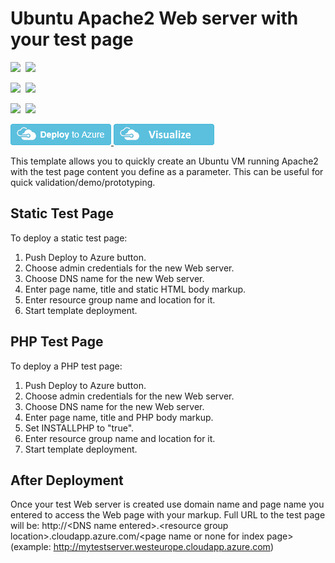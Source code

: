 # Ubuntu Apache2 Web server with your test page

<IMG SRC="https://azbotstorage.blob.core.windows.net/badges/ubuntu-apache-test-page/PublicLastTestDate.svg" />&nbsp;
<IMG SRC="https://azbotstorage.blob.core.windows.net/badges/ubuntu-apache-test-page/PublicDeployment.svg" />&nbsp;

<IMG SRC="https://azbotstorage.blob.core.windows.net/badges/ubuntu-apache-test-page/FairfaxLastTestDate.svg" />&nbsp;
<IMG SRC="https://azbotstorage.blob.core.windows.net/badges/ubuntu-apache-test-page/FairfaxDeployment.svg" />&nbsp;

<IMG SRC="https://azbotstorage.blob.core.windows.net/badges/ubuntu-apache-test-page/BestPracticeResult.svg" />&nbsp;
<IMG SRC="https://azbotstorage.blob.core.windows.net/badges/ubuntu-apache-test-page/CredScanResult.svg" />&nbsp;

<a href="https://portal.azure.com/#create/Microsoft.Template/uri/https%3A%2F%2Fraw.githubusercontent.com%2FAzure%2Fazure-quickstart-templates%2Fmaster%2Fubuntu-apache-test-page%2Fazuredeploy.json" target="_blank">
    <img src="https://raw.githubusercontent.com/Azure/azure-quickstart-templates/master/1-CONTRIBUTION-GUIDE/images/deploytoazure.png"/>
</a>
<a href="http://armviz.io/#/?load=https%3A%2F%2Fraw.githubusercontent.com%2FAzure%2Fazure-quickstart-templates%2Fmaster%2Fubuntu-apache-test-page%2Fazuredeploy.json" target="_blank">
    <img src="https://raw.githubusercontent.com/Azure/azure-quickstart-templates/master/1-CONTRIBUTION-GUIDE/images/visualizebutton.png"/>
</a>

This template allows you to quickly create an Ubuntu VM running Apache2 with the test page content you define as a parameter. This can be useful for quick validation/demo/prototyping.

## Static Test Page

To deploy a static test page:

1. Push Deploy to Azure button.
2. Choose admin credentials for the new Web server.
3. Choose DNS name for the new Web server.
4. Enter page name, title and static HTML body markup.
5. Enter resource group name and location for it.
6. Start template deployment.

## PHP Test Page

To deploy a PHP test page:

1. Push Deploy to Azure button.
2. Choose admin credentials for the new Web server.
3. Choose DNS name for the new Web server.
4. Enter page name, title and PHP body markup.
5. Set INSTALLPHP to "true".
6. Enter resource group name and location for it.
7. Start template deployment.

## After Deployment

Once your test Web server is created use domain name and page name you entered to access the Web page with your markup. 
Full URL to the test page will be: http://\<DNS name entered\>.\<resource group location\>.cloudapp.azure.com/\<page name or none for index page\>
(example: http://mytestserver.westeurope.cloudapp.azure.com)




